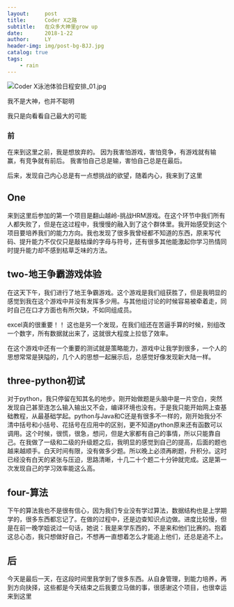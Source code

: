 ```yaml
---
layout:     post
title:      Coder X之路
subtitle:   在众多大神里grow up
date:       2018-1-22
author:     LY
header-img: img/post-bg-BJJ.jpg
catalog: true
tags:
    - rain
---
```




![Coder X泳池体验日程安排_01.jpg](http://upload-images.jianshu.io/upload_images/10251130-260af0df4bf1efd1.jpg?imageMogr2/auto-orient/strip%7CimageView2/2/w/1240)



我不是大神，也并不聪明

我只是向看看自己最大的可能

### 前

在来到这里之前，我是想放弃的。
因为我害怕游戏，害怕竞争，有游戏就有输赢，有竞争就有前后。
我害怕自己总是输，害怕自己总是在最后。

后来，发现自己内心总是有一点想挑战的欲望，随着内心，我来到了这里


## One
来到这里后参加的第一个项目是翻山越岭-挑战HRM游戏。在这个环节中我们所有人都失败了，但是在这过程中，我慢慢的融入到了这个群体里。我开始感受到这个项目要培养我们的能力方向。我也发现了很多我曾经都不知道的东西，原来写代码、提升能力不仅仅只是敲枯燥的字母与符号，还有很多其他能激起你学习热情同时提升能力却不感到枯草乏味的方法。

## two-地王争霸游戏体验

在这天下午，我们进行了地王争霸游戏。这个游戏是我们组获胜了，但是我明显的感觉到我在这个游戏中并没有发挥多少用。与其他组讨论的时候容易被牵着走，同时自己在口才方面也有所欠缺，不如同组成员。

excel真的很重要！！
这也是另一个发现，在我们组还在苦逼手算的时候，别组改一个数字，所有数据就出来了，这就很大程度上拉低了效率。

在这个游戏中还有一个重要的测试就是策略能力，游戏中让我学到很多，一个人的思想常常是狭隘的，几个人的思想一起展示后，总感觉好像发现新大陆一样。

## three-python初试

对于python，我只停留在知其名的地步。刚开始做题是头脑中是一片空白，突然发现自己甚至连怎么输入输出又不会，编译环境也没有。于是我只能开始网上查基础教程，从最基础学起。python与Java和C还是有很多不一样的，刚开始我分不清中括号和小括号、花括号在应用中的区别，更不知道python原来还有函数可以调用。这个时候，很慌，很急，想问，但是大家都有自己的事情，所以只能靠自己。在我做了一级和二级的升级题之后，我明显的感觉到自己的提高，后面的题也越来越顺手。白天时间有限，没有做多少题。所以晚上必须再刷题，升积分。这时已经没有白天的紧张与压迫，思路清晰，十几二十个题二十分钟就完成。这是第一次发现自己的学习效率能这么高。

## four-算法

下午的算法我也不是很有信心，因为我们专业没有学过算法，数据结构也是上学期学的，很多东西都忘记了。在做的过程中，还是边查知识点边做。进度比较慢，但是在前一晚学姐说过一句话，她说：我是来学东西的，不是来和他们比赛的。抱着这总心态，我只想做好自己，不想再一直想着怎么才能追上他们，还总是追不上。

## 后
今天是最后一天，在这段时间里我学到了很多东西。从自身管理，到能力培养，再到方向抉择，这些都是今天结束之后我要立马做的事，很感谢这个项目，也很幸运来到这里

